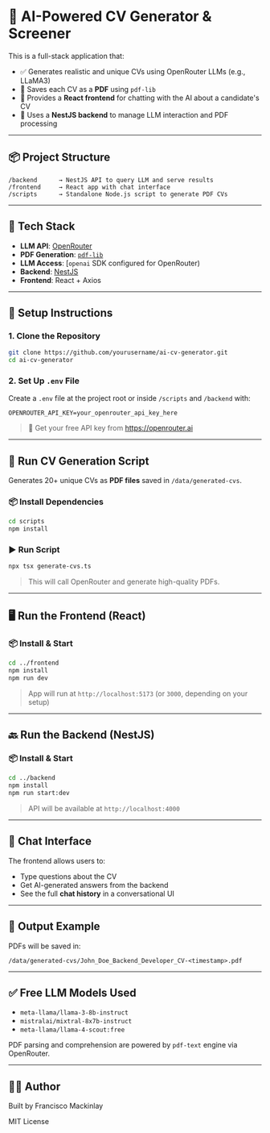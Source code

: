 # 🧠 AI-Powered CV Generator & Screener

This is a full-stack application that:

- ✅ Generates realistic and unique CVs using OpenRouter LLMs (e.g., LLaMA3)
- 🧾 Saves each CV as a **PDF** using `pdf-lib`
- 💬 Provides a **React frontend** for chatting with the AI about a candidate's CV
- 🚀 Uses a **NestJS backend** to manage LLM interaction and PDF processing

---

## 📦 Project Structure

```
/backend      → NestJS API to query LLM and serve results
/frontend     → React app with chat interface
/scripts      → Standalone Node.js script to generate PDF CVs
```

---

## 🧰 Tech Stack

- **LLM API**: [OpenRouter](https://openrouter.ai)
- **PDF Generation**: [`pdf-lib`](https://github.com/Hopding/pdf-lib)
- **LLM Access**: [`openai` SDK configured for OpenRouter)
- **Backend**: [NestJS](https://nestjs.com)
- **Frontend**: React + Axios

---

## 🚀 Setup Instructions

### 1. Clone the Repository

```bash
git clone https://github.com/yourusername/ai-cv-generator.git
cd ai-cv-generator
```

### 2. Set Up `.env` File

Create a `.env` file at the project root or inside `/scripts` and `/backend` with:

```
OPENROUTER_API_KEY=your_openrouter_api_key_here
```

> 🔐 Get your free API key from https://openrouter.ai

---

## 📄 Run CV Generation Script

Generates 20+ unique CVs as **PDF files** saved in `/data/generated-cvs`.

### 📦 Install Dependencies

```bash
cd scripts
npm install
```

### ▶️ Run Script

```bash
npx tsx generate-cvs.ts
```

> This will call OpenRouter and generate high-quality PDFs.

---

## 🖥️ Run the Frontend (React)

### 📦 Install & Start

```bash
cd ../frontend
npm install
npm run dev
```

> App will run at `http://localhost:5173` (or `3000`, depending on your setup)

---

## 🔙 Run the Backend (NestJS)

### 📦 Install & Start

```bash
cd ../backend
npm install
npm run start:dev
```

> API will be available at `http://localhost:4000`

---

## 💬 Chat Interface

The frontend allows users to:

- Type questions about the CV
- Get AI-generated answers from the backend
- See the full **chat history** in a conversational UI

---

## 📂 Output Example

PDFs will be saved in:

```
/data/generated-cvs/John_Doe_Backend_Developer_CV-<timestamp>.pdf
```

---

## ✅ Free LLM Models Used

- `meta-llama/llama-3-8b-instruct`
- `mistralai/mixtral-8x7b-instruct`
- `meta-llama/llama-4-scout:free`

PDF parsing and comprehension are powered by `pdf-text` engine via OpenRouter.

---

## 🧑‍💻 Author

Built by Francisco Mackinlay

MIT License
